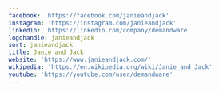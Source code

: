```yaml
---
facebook: 'https://facebook.com/janieandjack'
instagram: 'https://instagram.com/janieandjack'
linkedin: 'https://linkedin.com/company/demandware'
logohandle: janieandjack
sort: janieandjack
title: Janie and Jack
website: 'https://www.janieandjack.com/'
wikipedia: 'https://en.wikipedia.org/wiki/Janie_and_Jack'
youtube: 'https://youtube.com/user/demandware'
---
```

